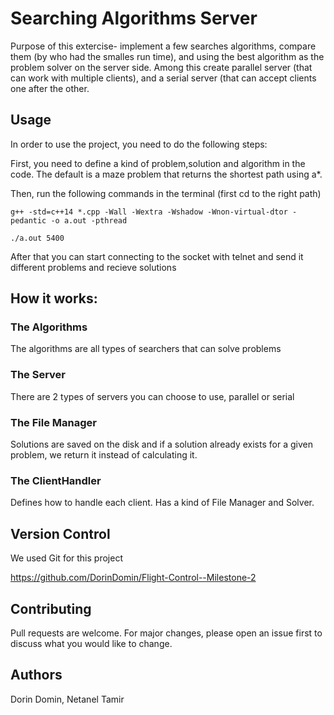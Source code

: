 # Searching Algorithms Server
Purpose of this extercise- implement a few searches algorithms, compare them (by who had the smalles run time), and using the best algorithm as the problem solver on the server side. Among this create parallel server (that can work with multiple clients), and a serial server (that can accept clients one after the other.

## Usage

In order to use the project, you need to do the following steps:

First, you need to define a kind of problem,solution and algorithm in the code. The default is a maze problem that returns the shortest path using a*.

Then, run the following commands in the terminal (first cd to the right path)
```
g++ -std=c++14 *.cpp -Wall -Wextra -Wshadow -Wnon-virtual-dtor -pedantic -o a.out -pthread

./a.out 5400
```

After that you can start connecting to the socket with telnet and send it different problems and recieve solutions

## How it works:

### The Algorithms

The algorithms are all types of searchers that can solve problems

### The Server

There are 2 types of servers you can choose to use, parallel or serial

### The File Manager

Solutions are saved on the disk and if a solution already exists for a given problem, we return it instead of calculating it.

### The ClientHandler

Defines how to handle each client. Has a kind of File Manager and Solver.


## Version Control

We used Git for this project

https://github.com/DorinDomin/Flight-Control--Milestone-2

## Contributing
Pull requests are welcome. For major changes, please open an issue first to discuss what you would like to change.


## Authors
Dorin Domin, Netanel Tamir
